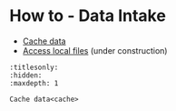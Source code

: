 # How to - Data Intake

* [Cache data](cache)
* [Access local files]() (under construction)

```{toctree}
:titlesonly:
:hidden:
:maxdepth: 1

Cache data<cache>
```
